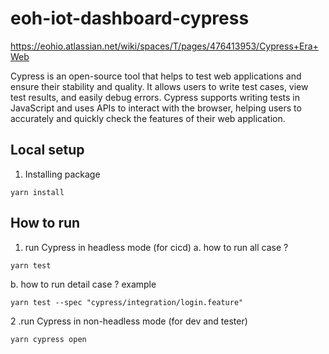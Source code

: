 # eoh-iot-dashboard-cypress
https://eohio.atlassian.net/wiki/spaces/T/pages/476413953/Cypress+Era+Web

Cypress is an open-source tool that helps to test web applications and ensure their stability and quality. It allows users to write test cases, view test results, and easily debug errors. Cypress supports writing tests in JavaScript and uses APIs to interact with the browser, helping users to accurately and quickly check the features of their web application.

## Local setup
1. Installing package
```
yarn install
```

## How to run

1. run Cypress in headless mode (for cicd)
a. how to run all case ?

```
yarn test
```

b. how to run detail case ?
example

```
yarn test --spec "cypress/integration/login.feature"
```

2 .run Cypress in non-headless mode (for dev and tester)

```
yarn cypress open
```

